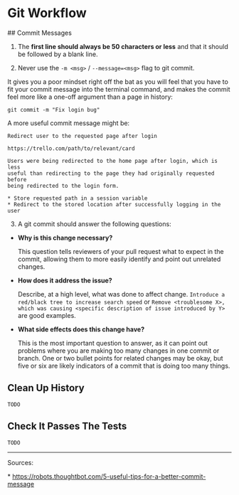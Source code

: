 # Git Workflow

## Commit Messages

1. The **first line should always be 50 characters or less** and that it should be followed by a blank line.

2. Never use the `-m <msg>` / `--message=<msg>` flag to git commit.

  It gives you a poor mindset right off the bat as you will feel that you have to fit your commit message into the terminal command, and makes the commit feel more like a one-off argument than a page in history:

  `git commit -m "Fix login bug"`

  A more useful commit message might be:

  ```
Redirect user to the requested page after login

https://trello.com/path/to/relevant/card

Users were being redirected to the home page after login, which is less
useful than redirecting to the page they had originally requested before
being redirected to the login form.

* Store requested path in a session variable
* Redirect to the stored location after successfully logging in the user
```

3. A git commit should answer the following questions:

  * **Why is this change necessary?**
  
    This question tells reviewers of your pull request what to expect in the commit, allowing them to more easily identify and point out unrelated changes.

  * **How does it address the issue?**
  
    Describe, at a high level, what was done to affect change. `Introduce a red/black tree to increase search speed` or `Remove <troublesome X>, which was causing <specific description of issue introduced by Y>` are good examples.

  * **What side effects does this change have?**
  
    This is the most important question to answer, as it can point out problems where you are making too many changes in one commit or branch. One or two bullet points for related changes may be okay, but five or six are likely indicators of a commit that is doing too many things.

## Clean Up History

`TODO`

## Check It Passes The Tests

`TODO`

***

Sources:

* https://robots.thoughtbot.com/5-useful-tips-for-a-better-commit-message
